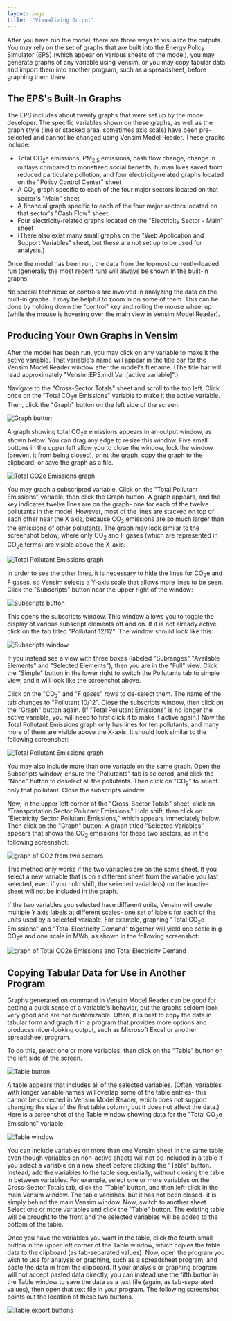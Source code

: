 ```yaml
---
layout: page
title:  "Visualizing Output"
---
```


After you have run the model, there are three ways to visualize the outputs.  You may rely on the set of graphs that are built into the Energy Policy Simulator (EPS) (which appear on various sheets of the model), you may generate graphs of any variable using Vensim, or you may copy tabular data and import them into another program, such as a spreadsheet, before graphing them there.

## The EPS's Built-In Graphs

The EPS includes about twenty graphs that were set up by the model developer.  The specific variables shown on these graphs, as well as the graph style (line or stacked area, sometimes axis scale) have been pre-selected and cannot be changed using Vensim Model Reader.  These graphs include:

* Total CO<sub>2</sub>e emissions, PM<sub>2.5</sub> emissions, cash flow change, change in outlays compared to monetized social benefits, human lives saved from reduced particulate pollution, and four electricity-related graphs located on the "Policy Control Center" sheet
* A CO<sub>2</sub> graph specific to each of the four major sectors located on that sector's "Main" sheet
* A financial graph specific to each of the four major sectors located on that sector's "Cash Flow" sheet
* Four electricity-related graphs located on the "Electricity Sector - Main" sheet
* (There also exist many small graphs on the "Web Application and Support Variables" sheet, but these are not set up to be used for analysis.)

Once the model has been run, the data from the topmost currently-loaded run (generally the most recent run) will always be shown in the built-in graphs.

No special technique or controls are involved in analyzing the data on the built-in graphs.  It may be helpful to zoom in on some of them.  This can be done by holding down the "control" key and rolling the mouse wheel up (while the mouse is hovering over the main view in Vensim Model Reader).

## Producing Your Own Graphs in Vensim

After the model has been run, you may click on any variable to make it the active variable.  That variable's name will appear in the title bar for the Vensim Model Reader window after the model's filename.  (The title bar will read approximately "Vensim:EPS.mdl Var:[active variable]".)

Navigate to the "Cross-Sector Totals" sheet and scroll to the top left.  Click once on the "Total CO<sub>2</sub>e Emissions" variable to make it the active variable.  Then, click the "Graph" button on the left side of the screen.

![Graph button](visualizing-output-GraphButton.png)

A graph showing total CO<sub>2</sub>e emissions appears in an output window, as shown below.  You can drag any edge to resize this window.  Five small buttons in the upper left allow you to close the window, lock the window (prevent it from being closed), print the graph, copy the graph to the clipboard, or save the graph as a file.

![Total CO2e Emissions graph](visualizing-output-CO2eGraph.png)

You may graph a subscripted variable.  Click on the "Total Pollutant Emissions" variable, then click the Graph button.  A graph appears, and the key indicates twelve lines are on the graph- one for each of the twelve pollutants in the model.  However, most of the lines are stacked on top of each other near the X axis, because CO<sub>2</sub> emissions are so much larger than the emissions of other pollutants.  The graph may look similar to the screenshot below, where only CO<sub>2</sub> and F gases (which are represented in CO<sub>2</sub>e terms) are visible above the X-axis:

![Total Pollutant Emissions graph](visualizing-output-PollutantsGraph.png)

In order to see the other lines, it is necessary to hide the lines for CO<sub>2</sub>e and F gases, so Vensim selects a Y-axis scale that allows more lines to be seen.  Click the "Subscripts" button near the upper right of the window:

![Subscripts button](visualizing-output-SubscriptsButton.png)

This opens the subscripts window.  This window allows you to toggle the display of various subscript elements off and on.  If it is not already active, click on the tab titled "Pollutant 12/12".  The window should look like this:

![Subscripts window](visualizing-output-SubscriptsWindow.png)

If you instead see a view with three boxes (labeled "Subranges" "Available Elements" and "Selected Elements"), then you are in the "Full" view.  Click the "Simple" button in the lower right to switch the Pollutants tab to simple view, and it will look like the screenshot above.

Click on the "CO<sub>2</sub>" and "F gases" rows to de-select them.  The name of the tab changes to "Pollutant 10/12".  Close the subscripts window, then click on the "Graph" button again.  (If "Total Pollutant Emissions" is no longer the active variable, you will need to first click it to make it active again.)  Now the Total Pollutant Emissions graph only has lines for ten pollutants, and many more of them are visible above the X-axis.  It should look similar to the following screenshot:

![Total Pollutant Emissions graph](visualizing-output-PollutantsGraph2.png)

You may also include more than one variable on the same graph.  Open the Subscripts window, ensure the "Pollutants" tab is selected, and click the "None" button to deselect all the pollutants.  Then click on "CO<sub>2</sub>" to select only that pollutant.  Close the subscripts window.

Now, in the upper left corner of the "Cross-Sector Totals" sheet, click on "Transportation Sector Pollutant Emissions."  Hold shift, then click on "Electricity Sector Pollutant Emissions," which appears immediately below.  Then click on the "Graph" button.  A graph titled "Selected Variables" appears that shows the CO<sub>2</sub> emissions for these two sectors, as in the following screenshot:

![graph of CO2 from two sectors](visualizing-output-TwoSectorCO2.png)

This method only works if the two variables are on the same sheet.  If you select a new variable that is on a different sheet from the variable you last selected, even if you hold shift, the selected variable(s) on the inactive sheet will not be included in the graph.

If the two variables you selected have different units, Vensim will create multiple Y axis labels at different scales- one set of labels for each of the units used by a selected variable.  For example, graphing "Total CO<sub>2</sub>e Emissions" and "Total Electricity Demand" together will yield one scale in g CO<sub>2</sub>e and one scale in MWh, as shown in the following screenshot:

![graph of Total CO2e Emissions and Total Electricity Demand](visualizing-output-DifferentUnits.png)

## Copying Tabular Data for Use in Another Program

Graphs generated on command in Vensim Model Reader can be good for getting a quick sense of a variable's behavior, but the graphs seldom look very good and are not customizable.  Often, it is best to copy the data in tabular form and graph it in a program that provides more options and produces nicer-looking output, such as Microsoft Excel or another spreadsheet program.

To do this, select one or more variables, then click on the "Table" button on the left side of the screen.

![Table button](visualizing-output-TableButton.png)

A table appears that includes all of the selected variables.  (Often, variables with longer variable names will overlap some of the table entries- this cannot be corrected in Vensim Model Reader, which does not support changing the size of the first table column, but it does not affect the data.)  Here is a screenshot of the Table window showing data for the "Total CO<sub>2</sub>e Emissions" variable:

![Table window](visualizing-output-TableWindow.png)

You can include variables on more than one Vensim sheet in the same table, even though variables on non-active sheets will not be included in a table if you select a variable on a new sheet before clicking the "Table" button.  Instead, add the variables to the table sequentially, without closing the table in between variables.  For example, select one or more variables on the Cross-Sector Totals tab, click the "Table" button, and then left-click in the main Vensim window.  The table vanishes, but it has not been closed- it is simply behind the main Vensim window.  Now, switch to another sheet.  Select one or more variables and click the "Table" button.  The existing table will be brought to the front and the selected variables will be added to the bottom of the table.

Once you have the variables you want in the table, click the fourth small button in the upper left corner of the Table window, which copies the table data to the clipboard (as tab-separated values).  Now, open the program you wish to use for analysis or graphing, such as a spreadsheet program, and paste the data in from the clipboard.  If your analysis or graphing program will not accept pasted data directly, you can instead use the fifth button in the Table window to save the data as a text file (again, as tab-separated values), then open that text file in your program.  The following screenshot points out the location of these two buttons.

![Table export buttons](visualizing-output-TableExportButtons.png)